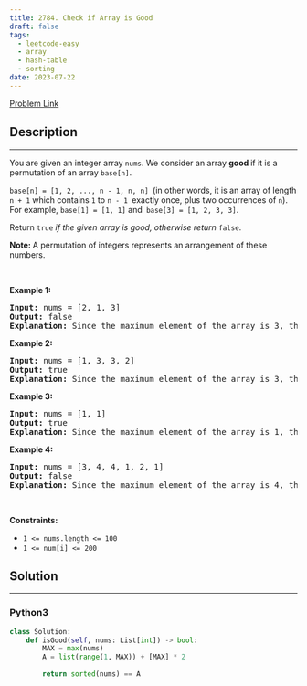 ```yaml
---
title: 2784. Check if Array is Good
draft: false
tags: 
  - leetcode-easy
  - array
  - hash-table
  - sorting
date: 2023-07-22
---
```


[Problem Link](https://leetcode.com/problems/check-if-array-is-good/)

## Description

---
<p>You are given an integer array <code>nums</code>. We consider an array <strong>good </strong>if it is a permutation of an array <code>base[n]</code>.</p>

<p><code>base[n] = [1, 2, ..., n - 1, n, n] </code>(in other words, it is an array of length <code>n + 1</code> which contains <code>1</code> to <code>n - 1 </code>exactly once, plus two occurrences of <code>n</code>). For example, <code>base[1] = [1, 1]</code> and<code> base[3] = [1, 2, 3, 3]</code>.</p>

<p>Return <code>true</code> <em>if the given array is good, otherwise return</em><em> </em><code>false</code>.</p>

<p><strong>Note: </strong>A permutation of integers represents an arrangement of these numbers.</p>

<p>&nbsp;</p>
<p><strong class="example">Example 1:</strong></p>

<pre>
<strong>Input:</strong> nums = [2, 1, 3]
<strong>Output:</strong> false
<strong>Explanation:</strong> Since the maximum element of the array is 3, the only candidate n for which this array could be a permutation of base[n], is n = 3. However, base[3] has four elements but array nums has three. Therefore, it can not be a permutation of base[3] = [1, 2, 3, 3]. So the answer is false.
</pre>

<p><strong class="example">Example 2:</strong></p>

<pre>
<strong>Input:</strong> nums = [1, 3, 3, 2]
<strong>Output:</strong> true
<strong>Explanation:</strong> Since the maximum element of the array is 3, the only candidate n for which this array could be a permutation of base[n], is n = 3. It can be seen that nums is a permutation of base[3] = [1, 2, 3, 3] (by swapping the second and fourth elements in nums, we reach base[3]). Therefore, the answer is true.</pre>

<p><strong class="example">Example 3:</strong></p>

<pre>
<strong>Input:</strong> nums = [1, 1]
<strong>Output:</strong> true
<strong>Explanation:</strong> Since the maximum element of the array is 1, the only candidate n for which this array could be a permutation of base[n], is n = 1. It can be seen that nums is a permutation of base[1] = [1, 1]. Therefore, the answer is true.</pre>

<p><strong class="example">Example 4:</strong></p>

<pre>
<strong>Input:</strong> nums = [3, 4, 4, 1, 2, 1]
<strong>Output:</strong> false
<strong>Explanation:</strong> Since the maximum element of the array is 4, the only candidate n for which this array could be a permutation of base[n], is n = 4. However, base[4] has five elements but array nums has six. Therefore, it can not be a permutation of base[4] = [1, 2, 3, 4, 4]. So the answer is false.
</pre>

<p>&nbsp;</p>
<p><strong>Constraints:</strong></p>

<ul>
	<li><code>1 &lt;= nums.length &lt;= 100</code></li>
	<li><code>1 &lt;= num[i] &lt;= 200</code></li>
</ul>


## Solution

---
### Python3
``` py title='check-if-array-is-good'
class Solution:
    def isGood(self, nums: List[int]) -> bool:
        MAX = max(nums)
        A = list(range(1, MAX)) + [MAX] * 2
        
        return sorted(nums) == A
```

